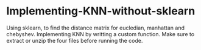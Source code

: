 # Implementing-KNN-without-sklearn
Using sklearn, to find the distance matrix for eucledian, manhattan and chebyshev.
Implementing KNN by writting a custom function.
Make sure to extract or unzip the four files before running the code.
